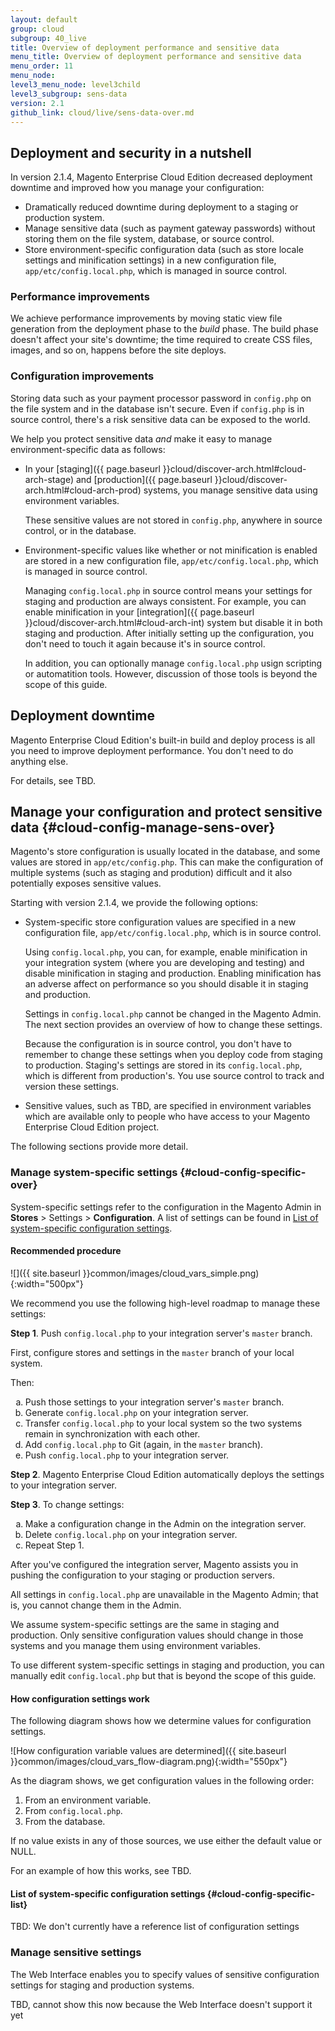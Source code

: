 ```yaml
---
layout: default
group: cloud
subgroup: 40_live
title: Overview of deployment performance and sensitive data 
menu_title: Overview of deployment performance and sensitive data  
menu_order: 11
menu_node: 
level3_menu_node: level3child
level3_subgroup: sens-data
version: 2.1
github_link: cloud/live/sens-data-over.md
---
```


## Deployment and security in a nutshell
In version 2.1.4, Magento Enterprise Cloud Edition decreased deployment downtime and improved how you manage your configuration:

*	Dramatically reduced downtime during deployment to a staging or production system.
*	Manage sensitive data (such as payment gateway passwords) without storing them on the file system, database, or source control.
*	Store environment-specific configuration data (such as store locale settings and minification settings) in a new configuration file, `app/etc/config.local.php`, which is managed in source control.

### Performance improvements
We achieve performance improvements by moving static view file generation from the deployment phase to the _build_ phase. The build phase doesn't affect your site's downtime; the time required to create CSS files, images, and so on, happens before the site deploys.

### Configuration improvements
Storing data such as your payment processor password in `config.php` on the file system and in the database isn't secure. Even if `config.php` is in source control, there's a risk sensitive data can be exposed to the world.

We help you protect sensitive data _and_ make it easy to manage environment-specific data as follows:

*	In your [staging]({{ page.baseurl }}cloud/discover-arch.html#cloud-arch-stage) and [production]({{ page.baseurl }}cloud/discover-arch.html#cloud-arch-prod) systems, you manage sensitive data using environment variables. 

	These sensitive values are not stored in `config.php`, anywhere in source control, or in the database. 

*	Environment-specific values like whether or not minification is enabled are stored in a new configuration file, `app/etc/config.local.php`, which is managed in source control.

	Managing `config.local.php` in source control means your settings for staging and production are always consistent. For example, you can enable minification in your [integration]({{ page.baseurl }}cloud/discover-arch.html#cloud-arch-int) system but disable it in both staging and production. After initially setting up the configuration, you don't need to touch it again because it's in source control.

	In addition, you can optionally manage `config.local.php` usign scripting or automatition tools. However, discussion of those tools is beyond the scope of this guide.

## Deployment downtime
Magento Enterprise Cloud Edition's built-in build and deploy process is all you need to improve deployment performance. You don't need to do anything else.

For details, see TBD.

## Manage your configuration and protect sensitive data {#cloud-config-manage-sens-over}
Magento's store configuration is usually located in the database, and some values are stored in `app/etc/config.php`. This can make the configuration of multiple systems (such as staging and prodution) difficult and it also potentially exposes sensitive values.

Starting with version 2.1.4, we provide the following options:

*	System-specific store configuration values are specified in a new configuration file, `app/etc/config.local.php`, which is in source control.

	Using `config.local.php`, you can, for example, enable minification in your integration system (where you are developing and testing) and disable minification in staging and production. Enabling minification has an adverse affect on performance so you should disable it in staging and production.

	Settings in `config.local.php` cannot be changed in the Magento Admin. The next section provides an overview of how to change these settings.

	Because the configuration is in source control, you don't have to remember to change these settings when you deploy code from staging to production. Staging's settings are stored in its `config.local.php`, which is different from production's. You use source control to track and version these settings.
*	Sensitive values, such as TBD, are specified in environment variables which are  available only to people who have access to your Magento Enterprise Cloud Edition project.

The following sections provide more detail.

### Manage system-specific settings {#cloud-config-specific-over}
System-specific settings refer to the configuration in the Magento Admin in **Stores** > Settings > **Configuration**. A list of settings can be found in [List of system-specific configuration settings](#cloud-config-specific-list).

#### Recommended procedure

![]({{ site.baseurl }}common/images/cloud_vars_simple.png){:width="500px"}

We recommend you use the following high-level roadmap to manage these settings:

**Step 1**. Push `config.local.php` to your integration server's `master` branch.

First, configure stores and settings in the `master` branch of your local system.

Then:

<ol type="a"><li>Push those settings to your integration server's <code>master</code> branch.</li>
	<li>Generate <code>config.local.php</code> on your integration server.</li>
<li>Transfer <code>config.local.php</code> to your local system so the two systems remain in synchronization with each other.</li>
<li>Add <code>config.local.php</code> to Git (again, in the <code>master</code> branch).</li>
<li>Push <code>config.local.php</code> to your integration server.</li></ol>

**Step 2**. Magento Enterprise Cloud Edition automatically deploys the settings to your integration server.

**Step 3**. To change settings:

<ol type="a"><li>Make a configuration change in the Admin on the integration server.</li>
<li>Delete <code>config.local.php</code> on your integration server.</li>
<li>Repeat Step 1.</li></ol>

After you've configured the integration server, Magento assists you in pushing the configuration to your staging or production servers.

All settings in `config.local.php` are unavailable in the Magento Admin; that is, you cannot change them in the Admin.

<div class="bs-callout bs-callout-warning" markdown="1">
We assume system-specific settings are the same in staging and production. Only sensitive configuration values should change in those systems and you manage them using environment variables.

To use different system-specific settings in staging and production, you can manually edit `config.local.php` but that is beyond the scope of this guide.
</div>

#### How configuration settings work
The following diagram shows how we determine values for configuration settings.

![How configuration variable values are determined]({{ site.baseurl }}common/images/cloud_vars_flow-diagram.png){:width="550px"}

As the diagram shows, we get configuration values in the following order:

1.	From an environment variable.
2.	From `config.local.php`.
3.	From the database.

If no value exists in any of those sources, we use either the default value or NULL.

For an example of how this works, see TBD.

#### List of system-specific configuration settings {#cloud-config-specific-list}
TBD: We don't currently have a reference list of configuration settings

### Manage sensitive settings
The Web Interface enables you to specify values of sensitive configuration settings for staging and production systems.

TBD, cannot show this now because the Web Interface doesn't support it yet